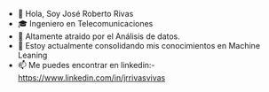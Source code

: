 - 👋 Hola, Soy José Roberto Rivas
- 🎓 Ingeniero en Telecomunicaciones 
- 👀 Altamente atraido por el Análisis de datos.
- 🌱 Estoy actualmente consolidando mis conocimientos en Machine Leaning
- 📫 Me puedes encontrar en linkedin:-https://www.linkedin.com/in/jrrivasvivas
<!---
You can click the Preview link to take a look at your changes.
--->
